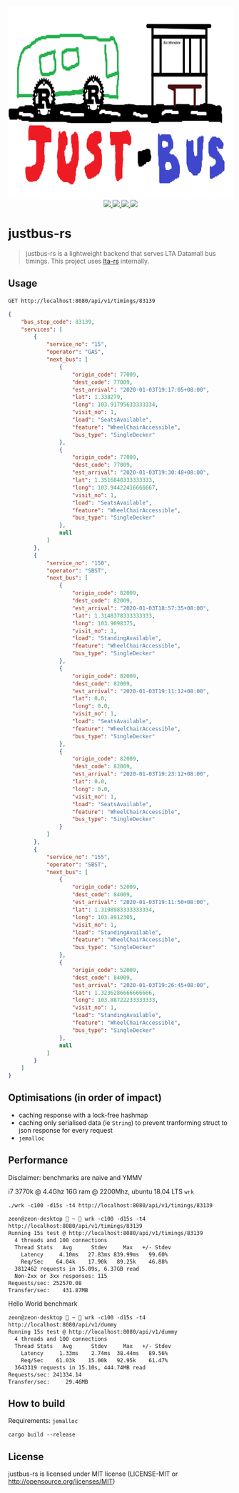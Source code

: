 <p align="center">
  <img width="945" height="432" src="./logo.png">
    <a href="https://github.com/BudiNverse/justbus-rs">
      <img src="https://img.shields.io/badge/-justbus--rs-blueviolet.svg"/>
    </a>
    <a href="https://github.com/BudiNverse/justbus-rs">
        <img src="https://img.shields.io/github/license/BudiNverse/justbus-rs"/>
    </a>
    <a href="https://dev.azure.com/budisyahiddin/lta-rs/_build?definitionId=7">
        <img src="https://dev.azure.com/budisyahiddin/lta-rs/_apis/build/status/BudiNverse.justbus-rs?branchName=master">  
    </a>
    <a href="https://github.com/BudiNverse/lta-rs">
        <img src="https://img.shields.io/badge/rust-1.3.9-blueviolet.svg"/>
    </a>      
</p>

# justbus-rs

>justbus-rs is a lightweight backend that serves LTA Datamall bus timings.
This project uses [lta-rs](https://github.com/BudiNverse/lta-rs) internally.

## Usage
```
GET http://localhost:8080/api/v1/timings/83139
```
```json
{
    "bus_stop_code": 83139,
    "services": [
        {
            "service_no": "15",
            "operator": "GAS",
            "next_bus": [
                {
                    "origin_code": 77009,
                    "dest_code": 77009,
                    "est_arrival": "2020-01-03T19:17:05+08:00",
                    "lat": 1.338279,
                    "long": 103.91795633333334,
                    "visit_no": 1,
                    "load": "SeatsAvailable",
                    "feature": "WheelChairAccessible",
                    "bus_type": "SingleDecker"
                },
                {
                    "origin_code": 77009,
                    "dest_code": 77009,
                    "est_arrival": "2020-01-03T19:30:48+08:00",
                    "lat": 1.3516848333333333,
                    "long": 103.94422416666667,
                    "visit_no": 1,
                    "load": "SeatsAvailable",
                    "feature": "WheelChairAccessible",
                    "bus_type": "SingleDecker"
                },
                null
            ]
        },
        {
            "service_no": "150",
            "operator": "SBST",
            "next_bus": [
                {
                    "origin_code": 82009,
                    "dest_code": 82009,
                    "est_arrival": "2020-01-03T18:57:35+08:00",
                    "lat": 1.3148378333333333,
                    "long": 103.9098375,
                    "visit_no": 1,
                    "load": "StandingAvailable",
                    "feature": "WheelChairAccessible",
                    "bus_type": "SingleDecker"
                },
                {
                    "origin_code": 82009,
                    "dest_code": 82009,
                    "est_arrival": "2020-01-03T19:11:12+08:00",
                    "lat": 0.0,
                    "long": 0.0,
                    "visit_no": 1,
                    "load": "SeatsAvailable",
                    "feature": "WheelChairAccessible",
                    "bus_type": "SingleDecker"
                },
                {
                    "origin_code": 82009,
                    "dest_code": 82009,
                    "est_arrival": "2020-01-03T19:23:12+08:00",
                    "lat": 0.0,
                    "long": 0.0,
                    "visit_no": 1,
                    "load": "SeatsAvailable",
                    "feature": "WheelChairAccessible",
                    "bus_type": "SingleDecker"
                }
            ]
        },
        {
            "service_no": "155",
            "operator": "SBST",
            "next_bus": [
                {
                    "origin_code": 52009,
                    "dest_code": 84009,
                    "est_arrival": "2020-01-03T19:11:50+08:00",
                    "lat": 1.3198983333333334,
                    "long": 103.8912305,
                    "visit_no": 1,
                    "load": "StandingAvailable",
                    "feature": "WheelChairAccessible",
                    "bus_type": "SingleDecker"
                },
                {
                    "origin_code": 52009,
                    "dest_code": 84009,
                    "est_arrival": "2020-01-03T19:26:45+08:00",
                    "lat": 1.3236286666666666,
                    "long": 103.88722233333333,
                    "visit_no": 1,
                    "load": "StandingAvailable",
                    "feature": "WheelChairAccessible",
                    "bus_type": "SingleDecker"
                },
                null
            ]
        }
    ]
}
```

## Optimisations (in order of impact)
- caching response with a lock-free hashmap
- caching only serialised data (ie `String`) to prevent tranforming struct to json response for every request
- `jemalloc`

## Performance
Disclaimer: benchmarks are naive and YMMV

i7 3770k @ 4.4Ghz 16G ram @ 2200Mhz, ubuntu 18.04 LTS  `wrk`
```
./wrk -c100 -d15s -t4 http://localhost:8080/api/v1/timings/83139 
```
```
zeon@zeon-desktop  ~  wrk -c100 -d15s -t4 http://localhost:8080/api/v1/timings/83139
Running 15s test @ http://localhost:8080/api/v1/timings/83139
  4 threads and 100 connections
  Thread Stats   Avg      Stdev     Max   +/- Stdev
    Latency     4.10ms   27.83ms 839.99ms   99.60%
    Req/Sec    64.04k    17.90k   89.25k    46.88%
  3812462 requests in 15.09s, 6.37GB read
  Non-2xx or 3xx responses: 115
Requests/sec: 252570.08
Transfer/sec:    431.87MB
```

Hello World benchmark
```
zeon@zeon-desktop  ~  wrk -c100 -d15s -t4 http://localhost:8080/api/v1/dummy
Running 15s test @ http://localhost:8080/api/v1/dummy
  4 threads and 100 connections
  Thread Stats   Avg      Stdev     Max   +/- Stdev
    Latency     1.33ms    2.74ms  38.44ms   89.56%
    Req/Sec    61.03k    15.00k   92.95k    61.47%
  3643319 requests in 15.10s, 444.74MB read
Requests/sec: 241334.14
Transfer/sec:     29.46MB
```

## How to build
Requirements: `jemalloc`
```
cargo build --release
```

## License
justbus-rs is licensed under MIT license (LICENSE-MIT or http://opensource.org/licenses/MIT)